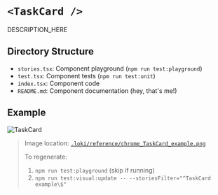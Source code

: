 # `<TaskCard />`

DESCRIPTION_HERE

## Directory Structure

- `stories.tsx`: Component playground (`npm run test:playground`)
- `test.tsx`: Component tests (`npm run test:unit`)
- `index.tsx`: Component code
- `README.md`: Component documentation (hey, that's me!)

## Example

![TaskCard](../../../.loki/reference/chrome_TaskCard_example.png)

> Image location: [`.loki/reference/chrome_TaskCard_example.png`](../../../.loki/reference/chrome_TaskCard_example.png)
> 
> To regenerate: 
> 1. `npm run test:playground` (skip if running)
> 1. `npm run test:visual:update -- --storiesFilter="^TaskCard example\$"`